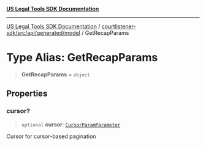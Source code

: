 [**US Legal Tools SDK Documentation**](../../../../../../README.md)

***

[US Legal Tools SDK Documentation](../../../../../../README.md) / [courtlistener-sdk/src/api/generated/model](../README.md) / GetRecapParams

# Type Alias: GetRecapParams

> **GetRecapParams** = `object`

## Properties

### cursor?

> `optional` **cursor**: [`CursorParamParameter`](CursorParamParameter.md)

Cursor for cursor-based pagination
